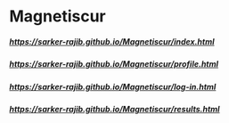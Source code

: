 # Magnetiscur
##### https://sarker-rajib.github.io/Magnetiscur/index.html
##### https://sarker-rajib.github.io/Magnetiscur/profile.html
##### https://sarker-rajib.github.io/Magnetiscur/log-in.html
##### https://sarker-rajib.github.io/Magnetiscur/results.html
